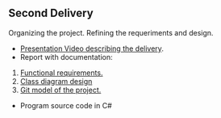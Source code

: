 ## Second Delivery

Organizing the project. Refining the requeriments and design.

- [Presentation Video describing the delivery]().
- Report with documentation:
1. [Functional requirements.]()
2. [Class diagram design](https://github.com/ChristianFlor/gas-impact-analyzer-in-crops/blob/master/docs/delivery-2/Class%20diagram%20design.png)
3. [Git model of the project.](https://github.com/ChristianFlor/gas-impact-analyzer-in-crops/blob/master/docs/delivery-2/Git%20model%20of%20the%20project.pdf)

- Program source code in C#

